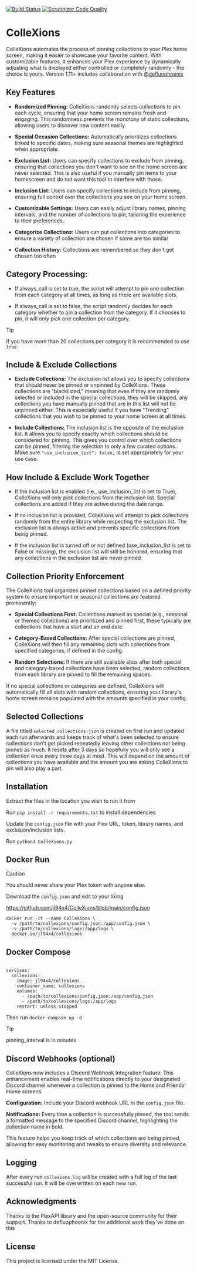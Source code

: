 [![Build Status](https://scrutinizer-ci.com/g/jl94x4/ColleXions/badges/build.png?b=main)](https://scrutinizer-ci.com/g/jl94x4/ColleXions/build-status/main) [![Scrutinizer Code Quality](https://scrutinizer-ci.com/g/jl94x4/ColleXions/badges/quality-score.png?b=main)](https://scrutinizer-ci.com/g/jl94x4/ColleXions/?branch=main)

# ColleXions
ColleXions automates the process of pinning collections to your Plex home screen, making it easier to showcase your favorite content. With customizable features, it enhances your Plex experience by dynamically adjusting what is displayed either controlled or completely randomly - the choice is yours.
Version 1.11+ includes collaboration with @[defluophoenix](https://github.com/jl94x4/ColleXions/commits?author=defluophoenix)

## Key Features
- **Randomized Pinning:** ColleXions randomly selects collections to pin each cycle, ensuring that your home screen remains fresh and engaging. This randomness prevents the monotony of static collections, allowing users to discover new content easily.

- **Special Occasion Collections:** Automatically prioritizes collections linked to specific dates, making sure seasonal themes are highlighted when appropriate.

- **Exclusion List:** Users can specify collections to exclude from pinning, ensuring that collections you don't want to see on the home screen are never selected. This is also useful if you manually pin items to your homescreen and do not want this tool to interfere with those.

- **Inclusion List:** Users can specify collections to include from pinning, ensuring full control over the collections you see on your home screen.

- **Customizable Settings:** Users can easily adjust library names, pinning intervals, and the number of collections to pin, tailoring the experience to their preferences.

- **Categorize Collections:** Users can put collections into categories to ensure a variety of collection are chosen if some are too similar

- **Collection History:** Collections are remembered so they don't get chosen too often

## Category Processing:

- If always_call is set to true, the script will attempt to pin one collection from each category at all times, as long as there are available slots.

- If always_call is set to false, the script randomly decides for each category whether to pin a collection from the category. If it chooses to pin, it will only pick one collection per category.

> [!TIP]
> If you have more than 20 collections per category it is recommended to use ```true```
## Include & Exclude Collections

- **Exclude Collections:** The exclusion list allows you to specify collections that should never be pinned or unpinned by ColleXions. These collections are "blacklisted," meaning that even if they are randomly selected or included in the special collections, they will be skipped, any collections you have manually pinned that are in this list will not be unpinned either. This is especially useful if you have "Trending" collections that you wish to be pinned to your home screen at all times.

- **Include Collections:** The inclusion list is the opposite of the exclusion list. It allows you to specify exactly which collections should be considered for pinning. This gives you control over which collections can be pinned, filtering the selection to only a few curated options. Make sure ```"use_inclusion_list": false,``` is set appropriately for your use case.

## How Include & Exclude Work Together 

- If the inclusion list is enabled (i.e., use_inclusion_list is set to True), ColleXions will only pick collections from the inclusion list. Special collections are added if they are active during the date range.

- If no inclusion list is provided, ColleXions will attempt to pick collections randomly from the entire library while respecting the exclusion list. The exclusion list is always active and prevents specific collections from being pinned.

- If the inclusion list is turned off or not defined (use_inclusion_list is set to False or missing), the exclusion list will still be honored, ensuring that any collections in the exclusion list are never pinned.

## Collection Priority Enforcement

The ColleXions tool organizes pinned collections based on a defined priority system to ensure important or seasonal collections are featured prominently:

- **Special Collections First:** Collections marked as special (e.g., seasonal or themed collections) are prioritized and pinned first, these typically are collections that have a start and an end date.

- **Category-Based Collections:** After special collections are pinned, ColleXions will then fill any remaining slots with collections from specified categories, if defined in the config.

- **Random Selections:** If there are still available slots after both special and category-based collections have been selected, random collections from each library are pinned to fill the remaining spaces.

If no special collections or categories are defined, ColleXions will automatically fill all slots with random collections, ensuring your library's home screen remains populated with the amounts specified in your config.

## Selected Collections

A file titled ``selected_collections.json`` is created on first run and updated each run afterwards and keeps track of what's been selected to ensure collections don't get picked repeatedly leaving other collections not being pinned as much. It resets after 3 days so hopefully you will only see a collection once every three days at most. This will depend on the amount of collections you have available and the amount you are asking ColleXions to pin will also play a part.

## Installation
Extract the files in the location you wish to run it from

Run ```pip install -r requirements.txt``` to install dependencies

Update the ```config.json``` file with your Plex URL, token, library names, and exclusion/inclusion lists. 

Run ```python3 ColleXions.py```

## Docker Run

> [!CAUTION]
> You should never share your Plex token with anyone else.

Download the ```config.json``` and edit to your liking

https://github.com/jl94x4/ColleXions/blob/main/config.json

```
docker run -it --name ColleXions \
  -v /path/to/collexions/config.json:/app/config.json \
  -v /path/to/collexions/logs:/app/logs \
  docker.io/jl94x4/collexions
```

## Docker Compose

```version: '3.8'

services:
  collexions:
    image: jl94x4/collexions
    container_name: collexions
    volumes:
      - /path/to/collexions/config.json:/app/config.json
      - /path/to/collexions/logs:/app/logs
    restart: unless-stopped
```

Then run ```docker-compose up -d```

> [!TIP]
> pinning_interval is in minutes

## Discord Webhooks (optional)

ColleXions now includes a Discord Webhook Integration feature. This enhancement enables real-time notifications directly to your designated Discord channel whenever a collection is pinned to the Home and Friends' Home screens.

**Configuration:** Include your Discord webhook URL in the ```config.json``` file.

**Notifications:** Every time a collection is successfully pinned, the tool sends a formatted message to the specified Discord channel, highlighting the collection name in bold.

This feature helps you keep track of which collections are being pinned, allowing for easy monitoring and tweaks to ensure diversity and relevance.

## Logging

After every run ```collexions.log``` will be created with a full log of the last successful run. It will be overwritten on each new run.

## Acknowledgments
Thanks to the PlexAPI library and the open-source community for their support.
Thanks to defluophoenix for the additional work they've done on this

## License
This project is licensed under the MIT License.
